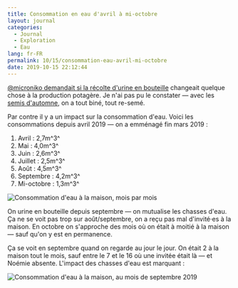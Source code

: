 ```yaml
---
title: Consommation en eau d'avril à mi-octobre
layout: journal
categories:
  - Journal
  - Exploration
  - Eau
lang: fr-FR
permalink: 10/15/consommation-eau-avril-mi-octobre
date: 2019-10-15 22:12:44
---
```


[@microniko demandait si la récolte d'urine en bouteille](https://mamot.fr/@microniko/102764407089716113) changeait quelque chose à la production potagère. Je n'ai pas pu le constater — avec les [semis d'automne](/2019/09/30/semis-automne/), on a tout biné, tout re-semé.

Par contre il y a un impact sur la consommation d'eau. Voici les consommations depuis avril 2019 — on a emménagé fin mars 2019 :

1. Avril : 2,7m^3^
1. Mai : 4,0m^3^
1. Juin : 2,6m^3^
1. Juillet : 2,5m^3^
1. Août : 4,5m^3^
1. Septembre : 4,2m^3^
1. Mi-octobre : 1,3m^3^

![Consommation d'eau à la maison, mois par mois](/images/2019/10/consommation-mensuelle.png)

On urine en bouteille depuis septembre — on mutualise les chasses d'eau. Ça ne se voit pas trop sur août/septembre, on a reçu pas mal d'invité·es à la maison. En octobre on s'approche des mois où on était à moitié à la maison — sauf qu'on y est en permanence.

Ça se voit en septembre quand on regarde au jour le jour. On était 2 à la maison tout le mois, sauf entre le 7 et le 16 où une invitée était là — et Noémie absente. L'impact des chasses d'eau est marquant :

![Consommation d'eau à la maison, au mois de septembre 2019](/images/2019/10/consommation-journaliere.png)